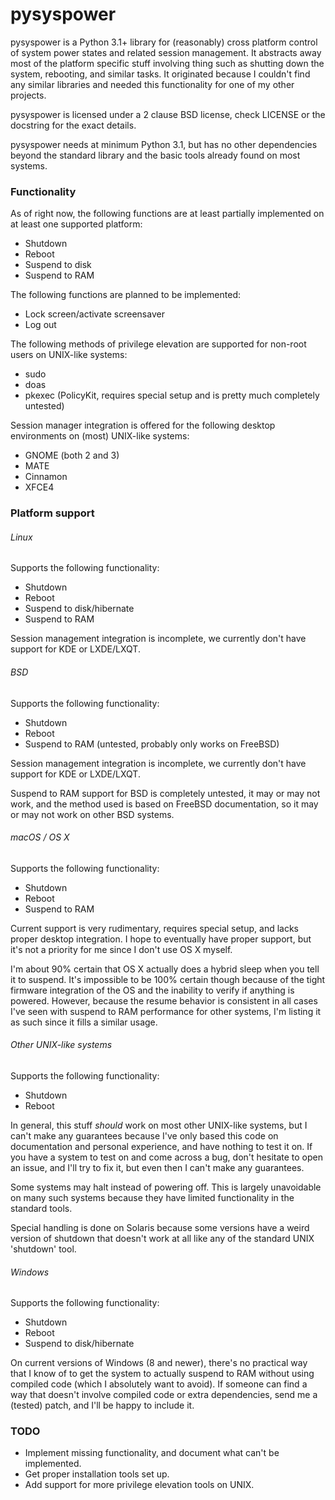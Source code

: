 # pysyspower #
pysyspower is a Python 3.1+ library for (reasonably) cross platform
control of system power states and related session management.
It abstracts away most of the platform specific stuff involving
thing such as shutting down the system, rebooting, and similar tasks.
It originated because I couldn't find any similar libraries and needed
this functionality for one of my other projects.

pysyspower is licensed under a 2 clause BSD license, check LICENSE or the
docstring for the exact details.

pysyspower needs at minimum Python 3.1, but has no other dependencies
beyond the standard library and the basic tools already found on most
systems.

### Functionality ###
As of right now, the following functions are at least partially
implemented on at least one supported platform:
 * Shutdown
 * Reboot
 * Suspend to disk
 * Suspend to RAM

The following functions are planned to be implemented:
 * Lock screen/activate screensaver
 * Log out

The following methods of privilege elevation are supported for non-root
users on UNIX-like systems:
 * sudo
 * doas
 * pkexec (PolicyKit, requires special setup and is pretty much completely
   untested)

Session manager integration is offered for the following desktop
environments on (most) UNIX-like systems:
 * GNOME (both 2 and 3)
 * MATE
 * Cinnamon
 * XFCE4

### Platform support ###
###### Linux ######
Supports the following functionality:
 * Shutdown
 * Reboot
 * Suspend to disk/hibernate
 * Suspend to RAM

Session management integration is incomplete, we currently don't have
support for KDE or LXDE/LXQT.

###### BSD ######
Supports the following functionality:
 * Shutdown
 * Reboot
 * Suspend to RAM (untested, probably only works on FreeBSD)

Session management integration is incomplete, we currently don't have
support for KDE or LXDE/LXQT.

Suspend to RAM support for BSD is completely untested, it may or may
not work, and the method used is based on FreeBSD documentation, so it
may or may not work on other BSD systems.

###### macOS / OS X ######
Supports the following functionality:
 * Shutdown
 * Reboot
 * Suspend to RAM

Current support is very rudimentary, requires special setup, and lacks
proper desktop integration.  I hope to eventually have proper support,
but it's not a priority for me since I don't use OS X myself.

I'm about 90% certain that OS X actually does a hybrid sleep when you
tell it to suspend.  It's impossible to be 100% certain though because
of the tight firmware integration of the OS and the inability to verify
if anything is powered.  However, because the resume behavior is
consistent in all cases I've seen with suspend to RAM performance for
other systems, I'm listing it as such since it fills a similar usage.

###### Other UNIX-like systems ######
Supports the following functionality:
 * Shutdown
 * Reboot

In general, this stuff _should_ work on most other UNIX-like systems,
but I can't make any guarantees because I've only based this code on
documentation and personal experience, and have nothing to test it on.
If you have a system to test on and come across a bug, don't hesitate
to open an issue, and I'll try to fix it, but even then I can't make
any guarantees.

Some systems may halt instead of powering off.  This is largely
unavoidable on many such systems because they have limited functionality
in the standard tools.

Special handling is done on Solaris because some versions have a weird
version of shutdown that doesn't work at all like any of the standard UNIX
'shutdown' tool.

###### Windows ######
Supports the following functionality:
 * Shutdown
 * Reboot
 * Suspend to disk/hibernate

On current versions of Windows (8 and newer), there's no practical way
that I know of to get the system to actually suspend to RAM  without
using compiled code (which I absolutely want to avoid).  If someone can
find a way that doesn't involve compiled code or extra dependencies,
send me a (tested) patch, and I'll be happy to include it.

### TODO ###
 * Implement missing functionality, and document what can't be implemented.
 * Get proper installation tools set up.
 * Add support for more privilege elevation tools on UNIX.
